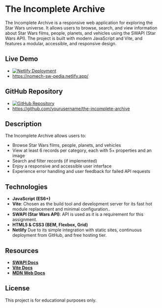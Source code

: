 # The Incomplete Archive

The Incomplete Archive is a responsive web application for exploring the Star Wars universe. It allows users to browse, search, and view information about Star Wars films, people, planets, and vehicles using the SWAPI (Star Wars API). The project is built with modern JavaScript and Vite, and features a modular, accessible, and responsive design.

## Live Demo

-   [![Netlify Deployment](https://img.shields.io/badge/Deploy-on%20Netlify-brightgreen)](https://nomech-sw-pedia.netlify.app/)
-   https://nomech-sw-pedia.netlify.app/

## GitHub Repository

-   [![GitHub Repository](https://img.shields.io/badge/GitHub-Repo-blue)](https://github.com/yourusername/the-incomplete-archive)
-   https://github.com/yourusername/the-incomplete-archive

## Description

The Incomplete Archive allows users to:

-   Browse Star Wars films, people, planets, and vehicles
-   View at least 6 records per category, each with 5+ properties and an image
-   Search and filter records (if implemented)
-   Enjoy a responsive and accessible user interface
-   Experience error handling and user feedback for failed API requests

## Technologies

-   **JavaScript (ES6+)**
-   **Vite**: Chosen as the build tool and development server for its fast hot module replacement and minimal configuration..
-   **SWAPI (Star Wars API)**: API is used as it is a requirement for this assignment.
-   **HTML5 & CSS3 (BEM, Flexbox, Grid)**
-   **Netlify** Due to its simple integration with static sites, continuous deployment from GitHub, and free hosting tier.

## Resources

-   **[SWAPI Docs](https://swapi.py4e.com/documentation)**
-   **[Vite Docs](https://vitejs.dev/guide/)**
-   **[MDN Web Docs](https://developer.mozilla.org/)**

## License

This project is for educational purposes only.
